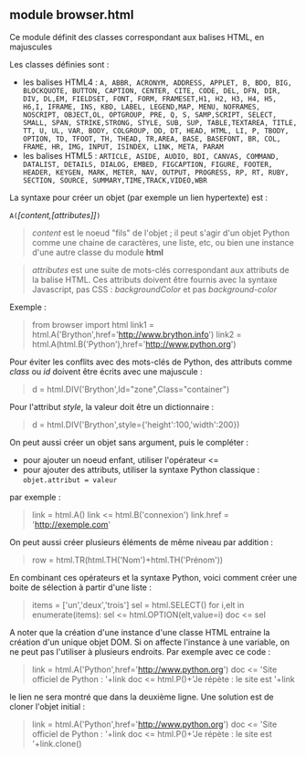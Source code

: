module **browser.html**
-----------------------

Ce module définit des classes correspondant aux balises HTML, en majuscules

Les classes définies sont :

- les balises HTML4 : `A, ABBR, ACRONYM, ADDRESS, APPLET, B, BDO, BIG, BLOCKQUOTE, BUTTON, CAPTION, CENTER, CITE, CODE, DEL, DFN, DIR, DIV, DL,EM, FIELDSET, FONT, FORM, FRAMESET,H1, H2, H3, H4, H5, H6,I, IFRAME, INS, KBD, LABEL, LEGEND,MAP, MENU, NOFRAMES, NOSCRIPT, OBJECT,OL, OPTGROUP, PRE, Q, S, SAMP,SCRIPT, SELECT, SMALL, SPAN, STRIKE,STRONG, STYLE, SUB, SUP, TABLE,TEXTAREA, TITLE, TT, U, UL, VAR, BODY, COLGROUP, DD, DT, HEAD, HTML, LI, P, TBODY, OPTION, TD, TFOOT, TH, THEAD, TR,AREA, BASE, BASEFONT, BR, COL, FRAME, HR, IMG, INPUT, ISINDEX, LINK, META, PARAM`
- les balises HTML5 : `ARTICLE, ASIDE, AUDIO, BDI, CANVAS, COMMAND, DATALIST, DETAILS, DIALOG, EMBED, FIGCAPTION, FIGURE, FOOTER, HEADER, KEYGEN, MARK, METER, NAV, OUTPUT, PROGRESS, RP, RT, RUBY, SECTION, SOURCE, SUMMARY,TIME,TRACK,VIDEO,WBR`

La syntaxe pour créer un objet (par exemple un lien hypertexte) est :

`A(`_[content,[attributes]]_`)`
> _content_ est le noeud "fils" de l'objet ; il peut s'agir d'un objet Python comme une chaine de caractères, une liste, etc, ou bien une instance d'une autre classe du module **html**

> _attributes_ est une suite de mots-clés correspondant aux attributs de la balise HTML. Ces attributs doivent être fournis avec la syntaxe Javascript, pas CSS : _backgroundColor_ et pas _background-color_

Exemple :

>    from browser import html
>    link1 = html.A('Brython',href='http://www.brython.info')
>    link2 = html.A(html.B('Python'),href='http://www.python.org')

Pour éviter les conflits avec des mots-clés de Python, des attributs comme *class* ou *id* doivent être écrits avec une majuscule :

>    d = html.DIV('Brython',Id="zone",Class="container")

Pour l'attribut _style_, la valeur doit être un dictionnaire :

>    d = html.DIV('Brython',style={'height':100,'width':200})


On peut aussi créer un objet sans argument, puis le compléter :
- pour ajouter un noeud enfant, utiliser l'opérateur <=
- pour ajouter des attributs, utiliser la syntaxe Python classique : `objet.attribut = valeur`

par exemple :
>    link = html.A()
>    link <= html.B('connexion')
>    link.href = 'http://exemple.com'

On peut aussi créer plusieurs éléments de même niveau par addition :

>    row = html.TR(html.TH('Nom')+html.TH('Prénom'))

En combinant ces opérateurs et la syntaxe Python, voici comment créer une boite de sélection à partir d'une liste :

>    items = ['un','deux','trois']
>    sel = html.SELECT()
>    for i,elt in enumerate(items):
>        sel <= html.OPTION(elt,value=i)
>    doc <= sel

A noter que la création d'une instance d'une classe HTML entraine la création d'un unique objet DOM. Si on affecte l'instance à une variable, on ne peut pas l'utiliser à plusieurs endroits. Par exemple avec ce code :

>    link = html.A('Python',href='http://www.python.org')
>    doc <= 'Site officiel de Python : '+link
>    doc <= html.P()+'Je répète : le site est '+link

le lien ne sera montré que dans la deuxième ligne. Une solution est de cloner l'objet initial :

>    link = html.A('Python',href='http://www.python.org')
>    doc <= 'Site officiel de Python : '+link
>    doc <= html.P()+'Je répète : le site est '+link.clone()

